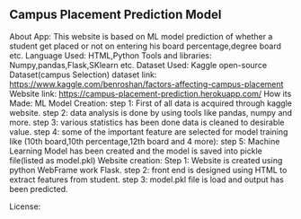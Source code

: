 ## Campus Placement Prediction Model
About App:
     This website is based on ML model prediction of whether a student get placed or not on entering his board percentage,degree board etc.
Language Used: HTML,Python
Tools and libraries: Numpy,pandas,Flask,SKlearn etc.
Dataset Used: Kaggle open-source Dataset(campus Selection) dataset link: https://www.kaggle.com/benroshan/factors-affecting-campus-placement
Website link: https://campus-placement-prediction.herokuapp.com/
How its Made:
     ML Model Creation:
     step 1: First of all data is acquired through kaggle website.
     step 2: data analysis is done by using tools like pandas, numpy and more.
     step 3: various statistics has been done data is cleaned to desirable value.
     step 4: some of the important feature are selected for model training like (10th board,10th percentage,12th board and 4 more):
     step 5: Machine Learning Model has been created and the model is saved into pickle file(listed as model.pkl)
     Website creation:
     Step 1: Website is created using python WebFrame work Flask.
     step 2: front end is designed using HTML to extract features from student.
     step 3: model.pkl file is load and output has been predicted.
     
License:
     
     
